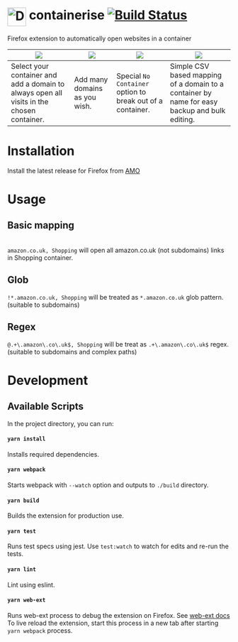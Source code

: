 # <img src="https://raw.githubusercontent.com/kintesh/containerise/master/static/icons/icon.png" alt="Drawing" width="42" align="top"/> containerise [![Build Status](https://travis-ci.org/kintesh/containerise.svg?branch=master)](https://travis-ci.org/kintesh/containerise)

Firefox extension to automatically open websites in a container

|![](https://raw.githubusercontent.com/kintesh/containerise/master/static/screenshots/1.png)  |  ![](https://raw.githubusercontent.com/kintesh/containerise/master/static/screenshots/2.png)  |  ![](https://raw.githubusercontent.com/kintesh/containerise/master/static/screenshots/3.png)  |  ![](https://raw.githubusercontent.com/kintesh/containerise/master/static/screenshots/4.png)|
| --- | --- | --- | --- |
|Select your container and add a domain to always open all visits in the chosen container. | Add many domains as you wish. | Special `No Container` option to break out of a container. | Simple CSV based mapping of a domain to a container by name for easy backup and bulk editing. |


# Installation
Install the latest release for Firefox from [AMO](https://addons.mozilla.org/en-US/firefox/addon/containerise/)



# Usage

## Basic mapping
\
`amazon.co.uk, Shopping` will open all amazon.co.uk (not subdomains) links in Shopping container.

## Glob
`!*.amazon.co.uk, Shopping`  will be treated as `*.amazon.co.uk` glob pattern. (suitable to subdomains)

## Regex

`@.+\.amazon\.co\.uk$, Shopping` will be treat as `.+\.amazon\.co\.uk$` regex. (suitable to subdomains and complex paths)



# Development

## Available Scripts
In the project directory, you can run:

#### `yarn install`
Installs required dependencies. 

#### `yarn webpack`
Starts webpack with `--watch` option and outputs to `./build` directory.
 
#### `yarn build`
Builds the extension for production use.<br>

#### `yarn test`
Runs test specs using jest.
Use `test:watch` to watch for edits and re-run the tests.

#### `yarn lint`
Lint using eslint.

#### `yarn web-ext`
Runs web-ext process to debug the extension on Firefox. See [web-ext docs](https://github.com/mozilla/web-ext) <br/>
To live reload the extension, start this process in a new tab after starting `yarn webpack` process.
